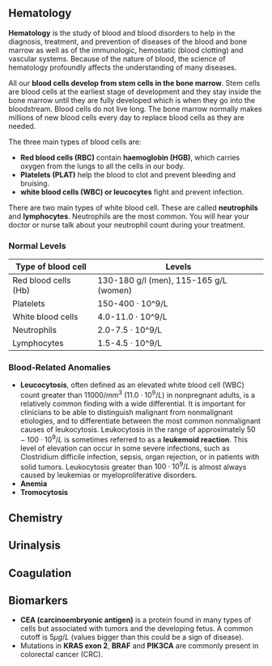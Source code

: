 ## Hematology

**Hematology** is the study of blood and blood disorders to help in the diagnosis, treatment, and prevention of diseases of the blood and bone marrow as well as of the immunologic, hemostatic (blood clotting) and vascular systems. Because of the nature of blood, the science of hematology profoundly affects the understanding of many diseases.

All our **blood cells develop from stem cells in the bone marrow**. Stem cells are blood cells at the earliest stage of development and they stay inside the bone marrow until they are fully developed which is when they go into the bloodstream. Blood cells do not live long. The bone marrow normally makes millions of new blood cells every day to replace blood cells as they are needed.

The three main types of blood cells are:

* **Red blood cells (RBC)** contain **haemoglobin (HGB)**, which carries oxygen from the lungs to all the cells in our body.
* **Platelets (PLAT)** help the blood to clot and prevent bleeding and bruising.
* **white blood cells (WBC) or leucocytes** fight and prevent infection.

There are two main types of white blood cell. These are called **neutrophils** and **lymphocytes**. Neutrophils are the most common. You will hear your doctor or nurse talk about your neutrophil count during your treatment.

### Normal Levels

| **Type of blood cell** | **Levels**                             |
|------------------------|----------------------------------------|
| Red blood cells (Hb)   | 130-180 g/l (men), 115-165 g/L (women) |
| Platelets              | 150-400 · 10^9/L                       |
| White blood cells      | 4.0-11.0 · 10^9/L                      |
| Neutrophils            | 2.0-7.5 · 10^9/L                       |
| Lymphocytes            | 1.5-4.5 · 10^9/L                       |

### Blood-Related Anomalies

* **Leucocytosis**, often defined as an elevated white blood cell (WBC) count greater than $11000/mm^3$ ($11.0 \cdot 10^9/L$) in nonpregnant adults, is a relatively common finding with a wide differential. It is important for clinicians to be able to distinguish malignant from nonmalignant etiologies, and to differentiate between the most common nonmalignant causes of leukocytosis. Leukocytosis in the range of approximately $50-100 \cdot 10^9/L$ is sometimes referred to as a **leukemoid reaction**. This level of elevation can occur in some severe infections, such as Clostridium difficile infection, sepsis, organ rejection, or in patients with solid tumors. Leukocytosis greater than $100 \cdot 10^9/L$ is almost always caused by leukemias or myeloproliferative disorders.
* **Anemia**
* **Tromocytosis**

## Chemistry

## Urinalysis

## Coagulation

## Biomarkers

* **CEA (carcinoembryonic antigen)** is a protein found in many types of cells but associated with tumors and the developing fetus. A common cutoff is $5 \mu g/L$ (values bigger than this could be a sign of disease).
* Mutations in **KRAS exon 2**, **BRAF** and **PIK3CA** are commonly present in colorectal cancer (CRC).
